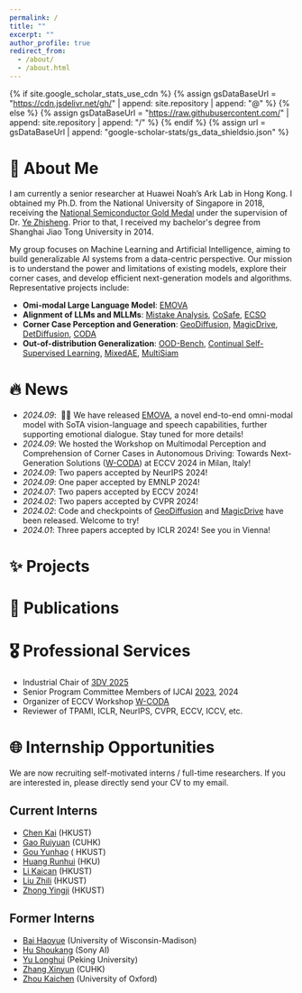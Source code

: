 ```yaml
---
permalink: /
title: ""
excerpt: ""
author_profile: true
redirect_from: 
  - /about/
  - /about.html
---
```


{% if site.google_scholar_stats_use_cdn %}
{% assign gsDataBaseUrl = "https://cdn.jsdelivr.net/gh/" | append: site.repository | append: "@" %}
{% else %}
{% assign gsDataBaseUrl = "https://raw.githubusercontent.com/" | append: site.repository | append: "/" %}
{% endif %}
{% assign url = gsDataBaseUrl | append: "google-scholar-stats/gs_data_shieldsio.json" %}

<span class='anchor' id='about-me'></span>

# 💬 About Me

I am currently a senior researcher at Huawei Noah’s Ark Lab in Hong Kong. I obtained my Ph.D. from the National University of Singapore in 2018, receiving the [National Semiconductor Gold Medal](https://cde.nus.edu.sg/isem/awards-student/nsgoldmedalprize/#:~:text=Donated%20in%201994%20by%20the,award%20of%20another%20gold%20medal.) under the supervision of Dr. [Ye Zhisheng](https://cde.nus.edu.sg/isem/staff/ye-zhisheng/). Prior to that, I received my bachelor's degree from Shanghai Jiao Tong University in 2014.

My group focuses on Machine Learning and Artificial Intelligence, aiming to build generalizable AI systems from a data-centric perspective. Our mission is to understand the power and limitations of existing models, explore their corner cases, and develop efficient next-generation models and algorithms. Representative projects include:

- **Omi-modal Large Language Model**: [EMOVA](https://emova-ollm.github.io/)
- **Alignment of LLMs and MLLMs**: [Mistake Analysis]( https://arxiv.org/abs/2310.10477), [CoSafe]( https://arxiv.org/abs/2406.17626), [ECSO]( https://gyhdog99.github.io/projects/ecso/)
- **Corner Case Perception and Generation**: [GeoDiffusion]( https://kaichen1998.github.io/projects/geodiffusion/), [MagicDrive]( https://gaoruiyuan.com/magicdrive/), [DetDiffusion]( https://arxiv.org/abs/2403.13304), [CODA]( https://coda-dataset.github.io/index.html)
- **Out-of-distribution Generalization**: [OOD-Bench](https://arxiv.org/abs/2106.03721), [Continual Self-Supervised Learning]( https://arxiv.org/abs/2104.12081), [MixedAE]( https://arxiv.org/abs/2303.17152), [MultiSiam](https://arxiv.org/abs/2108.12178)

# 🔥 News
- *2024.09*: &nbsp;🎉🎉 We have released [EMOVA](https://emova-ollm.github.io/), a novel end-to-end omni-modal model with SoTA vision-language and speech capabilities, further supporting emotional dialogue. Stay tuned for more details!
- *2024.09*: We hosted the Workshop on Multimodal Perception and Comprehension of Corner Cases in Autonomous Driving: Towards Next-Generation Solutions ([W-CODA]( https://coda-dataset.github.io/w-coda2024/)) at ECCV 2024 in Milan, Italy!
- *2024.09*: Two papers accepted by NeurIPS 2024!
- *2024.09*: One paper accepted by EMNLP 2024!
- *2024.07*: Two papers accepted by ECCV 2024!
- *2024.02*: Two papers accepted by CVPR 2024!
- *2024.02*: Code and checkpoints of [GeoDiffusion]( https://kaichen1998.github.io/projects/geodiffusion/) and [MagicDrive](https://gaoruiyuan.com/magicdrive/) have been released. Welcome to try!
- *2024.01*: Three papers accepted by ICLR 2024! See you in Vienna!

# ✨ Projects

# 📝 Publications 


# 🎖 Professional Services
- Industrial Chair of [3DV 2025]( https://3dvconf.github.io/2025/people/)
- Senior Program Committee Members of IJCAI [2023]( https://ijcai-23.org/spc-member-list/), 2024
- Organizer of ECCV Workshop [W-CODA]( https://coda-dataset.github.io/w-coda2024/)
- Reviewer of TPAMI, ICLR, NeurIPS, CVPR, ECCV, ICCV, etc.

# 🌐 Internship Opportunities
We are now recruiting self-motivated interns / full-time researchers. If you are interested in, please directly send your CV to my email.

## Current Interns
- [Chen Kai]( https://kaichen1998.github.io/) (HKUST)
- [Gao Ruiyuan](https://gaoruiyuan.com/) (CUHK)
- [Gou Yunhao](https://scholar.google.com/citations?user=RYDHIccAAAAJ&hl=zh-CN) ( HKUST)
- [Huang Runhui](https://scholar.google.com/citations?user=B5zcj4wAAAAJ&hl=zh-CN) (HKU)
- [Li Kaican](https://scholar.google.com/citations?hl=en&user=Mc-lzZMAAAAJ&view_op=list_works&sortby=pubdate) (HKUST)
- [Liu Zhili](https://scholar.google.com/citations?user=FdR09jsAAAAJ&hl=zh-CN) (HKUST)
- [Zhong Yingji](https://github.com/zhongyingji) (HKUST)

## Former Interns
- [Bai Haoyue](https://haoyuebaizju.github.io/) (University of Wisconsin-Madison)
- [Hu Shoukang](https://skhu101.github.io/) (Sony AI)
- [Yu Longhui]( https://yulonghui.github.io/) (Peking University)
- [Zhang Xinyun](https://yxgnahz.github.io/) (CUHK)
- [Zhou Kaichen](https://www.cs.ox.ac.uk/people/kaichen.zhou/) (University of Oxford)
